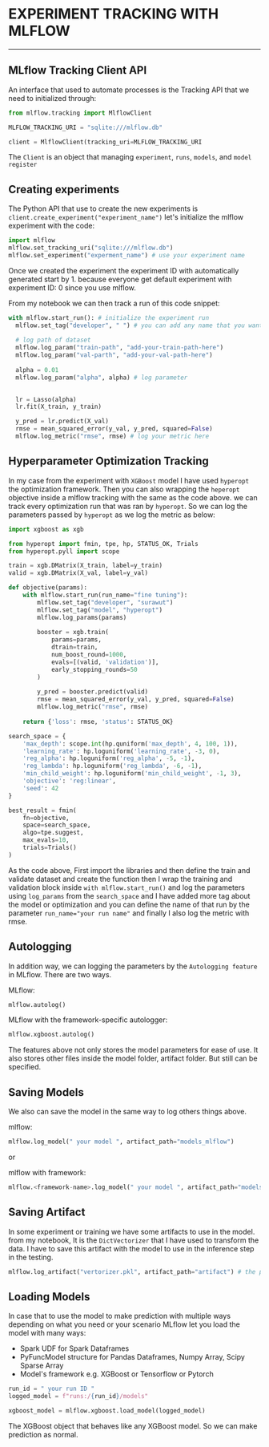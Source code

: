 # EXPERIMENT TRACKING WITH MLFLOW
---

## MLflow Tracking Client API

An interface that used to automate processes is the Tracking API that we need to initialized through:

```Python
from mlflow.tracking import MlflowClient

MLFLOW_TRACKING_URI = "sqlite:///mlflow.db"

client = MlflowClient(tracking_uri=MLFLOW_TRACKING_URI
```

The `Client` is an object that managing `experiment`, `runs`, `models`, and `model register`

## Creating experiments

The Python API that use to create the new experiments is `client.create_experiment("experiment_name")`
let's initialize the mlflow experiment with the code:

```Python
import mlflow
mlflow.set_tracking_uri("sqlite:///mlflow.db")
mlflow.set_experiment("experment_name") # use your experiment name
```

Once we created the experiment the experiment ID with automatically generated start by 1. because everyone get default experiment with experiment ID: 0 since you use mlflow.

From my notebook we can then track a run of this code snippet:

```Python
with mlflow.start_run(): # initialize the experiment run
  mlflow.set_tag("developer", " ") # you can add any name that you want
  
  # log path of dataset
  mlflow.log_param("train-path", "add-your-train-path-here")
  mlflow.log_param("val-parth", "add-your-val-path-here")
  
  alpha = 0.01
  mlflow.log_param("alpha", alpha) # log parameter
  

  lr = Lasso(alpha)
  lr.fit(X_train, y_train)

  y_pred = lr.predict(X_val)
  rmse = mean_squared_error(y_val, y_pred, squared=False)
  mlflow.log_metric("rmse", rmse) # log your metric here
```

## Hyperparameter Optimization Tracking

In my case from the experiment with `XGBoost` model I have used `hyperopt` the optimization framework. Then you can also wrapping the `heperopt` objective inside a mlflow tracking with the same as the code above. we can track every optimization run that was ran by `hyperopt`. So we can log the parameters passed by `hyperopt` as we log the metric as below:

```Python
import xgboost as xgb

from hyperopt import fmin, tpe, hp, STATUS_OK, Trials
from hyperopt.pyll import scope

train = xgb.DMatrix(X_train, label=y_train)
valid = xgb.DMatrix(X_val, label=y_val)

def objective(params):
    with mlflow.start_run(run_name="fine tuning"):
        mlflow.set_tag("developer", "surawut")
        mlflow.set_tag("model", "hyperopt")
        mlflow.log_params(params)
        
        booster = xgb.train(
            params=params,
            dtrain=train,
            num_boost_round=1000,
            evals=[(valid, 'validation')],
            early_stopping_rounds=50
        )
        
        y_pred = booster.predict(valid)
        rmse = mean_squared_error(y_val, y_pred, squared=False)
        mlflow.log_metric("rmse", rmse)
        
    return {'loss': rmse, 'status': STATUS_OK}

search_space = {
    'max_depth': scope.int(hp.quniform('max_depth', 4, 100, 1)),
    'learning_rate': hp.loguniform('learning_rate', -3, 0),
    'reg_alpha': hp.loguniform('reg_alpha', -5, -1),
    'reg_lambda': hp.loguniform('reg_lambda', -6, -1),
    'min_child_weight': hp.loguniform('min_child_weight', -1, 3),
    'objective': 'reg:linear',
    'seed': 42
}

best_result = fmin(
    fn=objective,
    space=search_space,
    algo=tpe.suggest,
    max_evals=10,
    trials=Trials()
)
```

As the code above, First import the libraries and then define the train and validate dataset and create the function then I wrap the training and validation block inside `with mlflow.start_run()` and log the parameters using `log_params` from the `search_space` and I have added more tag about the model or optimization and you can define the name of that run by the parameter `run_name="your run name"` and finally I also log the metric with rmse.

## Autologging

In addition way, we can logging the parameters by the `Autologging feature` in MLflow. There are two ways.

MLflow:

```Python
mlflow.autolog()
```

MLflow with the framework-specific autologger:

```Python
mlflow.xgboost.autolog()
```

The features above not only stores the model parameters for ease of use. It also stores other files inside the model folder, artifact folder. But still can be specified.


## Saving Models

We also can save the model in the same way to log others things above. 

mlflow:

```Python
mlflow.log_model(" your model ", artifact_path="models_mlflow")
```

or

mlflow with framework:

```Python
mlflow.<framework-name>.log_model(" your model ", artifact_path="models_mlflow")
```

 ## Saving Artifact
 
 In some experiment or training we have some artifacts to use in the model. from my notebook, It is the `DictVectorizer` that I have used to transform the data. I have to save this artifact with the model to use in the inference step in the testing.
 
 ```Python
 mlflow.log_artifact("vertorizer.pkl", artifact_path="artifact") # the path for store artifact
 ```
 
 ## Loading Models
 
 In case that to use the model to make prediction with multiple ways depending on what you need or your scenario
 MLflow let you load the model with many ways:
 * Spark UDF for Spark Dataframes
 * PyFuncModel structure for Pandas Dataframes, Numpy Array, Scipy Sparse Array
 * Model's framework e.g. XGBoost or Tensorflow or Pytorch

```Python
run_id = " your run ID "
logged_model = f"runs:/{run_id}/models"

xgboost_model = mlflow.xgboost.load_model(logged_model)
```

The XGBoost object that behaves like any XGBoost model. So we can make prediction as normal.

